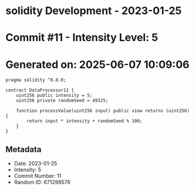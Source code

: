 ﻿# solidity Development - 2023-01-25
# Commit #11 - Intensity Level: 5
# Generated on: 2025-06-07 10:09:06
```solidity
pragma solidity ^0.8.0;

contract DataProcessor11 {
    uint256 public intensity = 5;
    uint256 private randomSeed = 49325;

    function processValue(uint256 input) public view returns (uint256) {
        return input * intensity + randomSeed % 100;
    }
}
```
## Metadata
- Date: 2023-01-25
- Intensity: 5
- Commit Number: 11
- Random ID: 671298576
